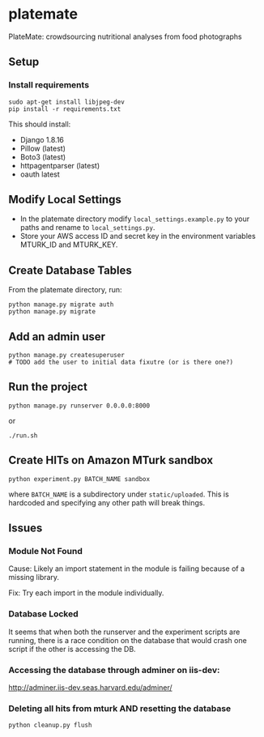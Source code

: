 # platemate

PlateMate: crowdsourcing nutritional analyses from food photographs

## Setup

### Install requirements

```ShellSession
sudo apt-get install libjpeg-dev
pip install -r requirements.txt
```

This should install:

* Django 1.8.16
* Pillow (latest)
* Boto3 (latest)
* httpagentparser (latest)
* oauth latest

## Modify Local Settings

* In the platemate directory modify `local_settings.example.py` to your paths
  and rename to `local_settings.py`.
* Store your AWS access ID and secret key in the environment variables MTURK_ID
  and MTURK_KEY.

## Create Database Tables

From the platemate directory, run:

```ShellSession
python manage.py migrate auth
python manage.py migrate
```

## Add an admin user

```ShellSession
python manage.py createsuperuser
# TODO add the user to initial data fixutre (or is there one?)
```

## Run the project

```ShellSession
python manage.py runserver 0.0.0.0:8000
```

or

```ShellSession
./run.sh
```

## Create HITs on Amazon MTurk sandbox

```ShellSession
python experiment.py BATCH_NAME sandbox
```

where `BATCH_NAME` is a subdirectory under `static/uploaded`. This is
hardcoded and specifying any other path will break things.

## Issues

### Module Not Found

Cause: Likely an import statement in the module is failing because of a
missing library.

Fix: Try each import in the module individually.

### Database Locked

It seems that when both the runserver and the experiment scripts are running,
there is a race condition on the database that would crash one script if the
other is accessing the DB.

### Accessing the database through adminer on iis-dev:

http://adminer.iis-dev.seas.harvard.edu/adminer/

### Deleting all hits from mturk AND resetting the database

```ShellSession
python cleanup.py flush
```
